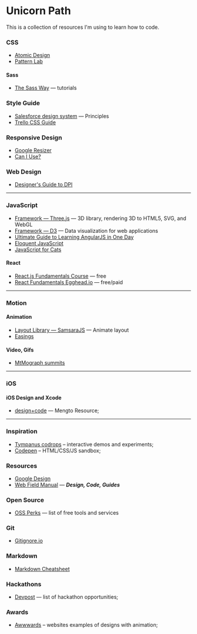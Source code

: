 # Unicorn Path #

This is a collection of resources I'm using to learn how to code.

### CSS ###
* [Atomic Design](http://atomicdesign.bradfrost.com/table-of-contents)
* [Pattern Lab](http://patternlab.io)

#### Sass ####
* [The Sass Way](http://thesassway.com/) — tutorials

### Style Guide ###
* [Salesforce design system](http://www.lightningdesignsystem.com/design/motion/) — Principles
* [Trello CSS Guide](https://gist.github.com/bobbygrace/9e961e8982f42eb91b80)

### Responsive Design ###
* [Google Resizer](http://design.google.com/resizer/)
* [Can I Use?](http://caniuse.com) 

### Web Design ###
* [Designer's Guide to DPI](http://sebastien-gabriel.com/designers-guide-to-dpi/) 

---

### JavaScript ###
* [Framework — Three.js](http://threejs.org/) — 3D library, rendering 3D to HTML5, SVG, and WebGL
* [Framework — D3](d3js.org) — Data visualization for web applications
* [Ultimate Guide to Learning AngularJS in One Day](https://toddmotto.com/ultimate-guide-to-learning-angular-js-in-one-day/)
* [Eloquent JavaScript](http://eloquentjavascript.net)
* [JavaScript for Cats](http://jsforcats.com)

#### React ####
* [React.js Fundamentals Course](http://courses.reactjsprogram.com/courses/reactjsfundamentals) — free
* [React Fundamentals Egghead.io](https://egghead.io/series/react-fundamentals) — free/paid

---

### Motion ###

#### Animation ####
* [Layout Library — SamsaraJS](http://samsarajs.org/) — Animate layout
* [Easings](http://easings.net/)

#### Video, Gifs ####
* [MtMograph summits](http://mtmograph.com/summits/)

---

### iOS ###

#### iOS Design and Xcode ####
* [design+code](https://designcode.io/learn) — Mengto Resource;

---

### Inspiration ###
* [Tympanus codrops](http://tympanus.net/codrops/) – interactive demos and experiments;
* [Codepen](http://codepen.io/) – HTML/CSS/JS sandbox;

### Resources ###
* [Google Design](https://design.google.com/)
* [Web Field Manual](http://webfieldmanual.com) — ***Design, Code, Guides***

### Open Source ###
* [OSS Perks](http://ossperks.com/) — list of free tools and services

### Git ###
* [Gitignore.io](https://www.gitignore.io/)

### Markdown ###
* [Markdown Cheatsheet](https://github.com/adam-p/markdown-here/wiki/Markdown-Cheatsheet)

### Hackathons ###
* [Devpost](http://devpost.com/) — list of hackathon opportunities;

### Awards ###
* [Awwwards](http://awwwards.com/websites/animation/) – websites examples of designs with animation;

